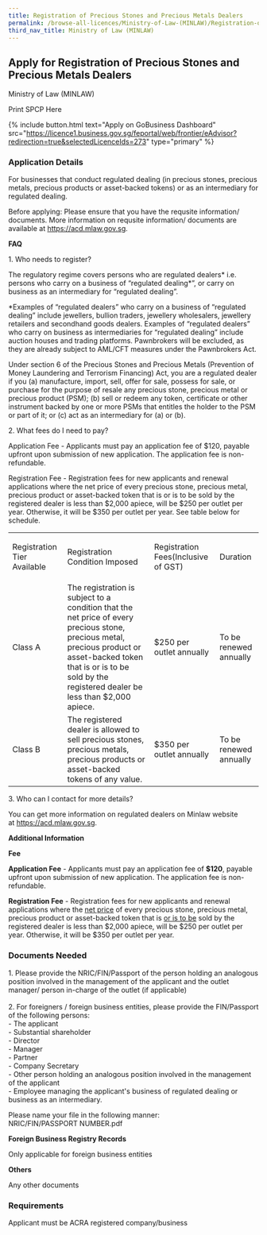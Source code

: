 ```yaml
---
title: Registration of Precious Stones and Precious Metals Dealers
permalink: /browse-all-licences/Ministry-of-Law-(MINLAW)/Registration-of-Precious-Stones-and-Precious-Metals-Dealers
third_nav_title: Ministry of Law (MINLAW)
---
```


## Apply for Registration of Precious Stones and Precious Metals Dealers

Ministry of Law (MINLAW)

Print SPCP Here


{% include button.html text="Apply on GoBusiness Dashboard" src="https://licence1.business.gov.sg/feportal/web/frontier/eAdvisor?redirection=true&selectedLicenceIds=273" type="primary" %}

### Application Details

<p>For businesses that conduct regulated dealing (in precious stones, precious metals, precious products or asset-backed tokens) or as an intermediary for regulated dealing.</p>
<p>Before applying: Please ensure that you have the requsite information/ documents. More information on requsite information/ documents are available at&nbsp;<a href="https://acd.mlaw.gov.sg/" target="_blank" rel="noopener">https://acd.mlaw.gov.sg</a>.</p>
<p><strong>FAQ</strong></p>
<p>1. Who needs to register?</p>
<p>The regulatory regime covers persons who are regulated dealers* i.e. persons who carry on a business of &ldquo;regulated dealing*&rdquo;, or carry on business as an intermediary for &ldquo;regulated dealing&rdquo;.</p>
<p>*Examples of &ldquo;regulated dealers&rdquo; who carry on a business of &ldquo;regulated dealing&rdquo; include jewellers, bullion traders, jewellery wholesalers, jewellery retailers and secondhand goods dealers. Examples of &ldquo;regulated dealers&rdquo; who carry on business as intermediaries for &ldquo;regulated dealing&rdquo; include auction houses and trading platforms. Pawnbrokers will be excluded, as they are already subject to AML/CFT measures under the Pawnbrokers Act.</p>
<p>Under section 6 of the Precious Stones and Precious Metals (Prevention of Money Laundering and Terrorism Financing) Act, you are a regulated dealer if you (a) manufacture, import, sell, offer for sale, possess for sale, or purchase for the purpose of resale any precious stone, precious metal or precious product (PSM); (b) sell or redeem any token, certificate or other instrument backed by one or more PSMs that entitles the holder to the PSM or part of it; or (c) act as an intermediary for (a) or (b).</p>
<p>2. What fees do I need to pay?</p>
<p>Application Fee&nbsp;- Applicants must pay an application fee of&nbsp;$120, payable upfront upon submission of new application. The application fee is non-refundable.</p>
<p>Registration Fee&nbsp;- Registration fees for new applicants and renewal applications where the&nbsp;net price&nbsp;of every precious stone, precious metal, precious product or asset-backed token that is&nbsp;or is to be&nbsp;sold by the registered dealer is less than $2,000 apiece, will be $250 per outlet per year. Otherwise, it will be $350 per outlet per year. See table below for schedule.</p>
<table class="infoTable">
<tbody>
<tr>
<td>
<p>Registration Tier Available</p>
</td>
<td>
<p>Registration Condition Imposed</p>
</td>
<td>
<p>Registration Fees(Inclusive of GST)</p>
</td>
<td>
<p>Duration</p>
</td>
</tr>
<tr>
<td>Class A</td>
<td>The registration is subject to a condition that the net price of every precious stone, precious metal, precious product or asset-backed token that is or is to be sold by the registered dealer be less than $2,000 apiece.</td>
<td>$250 per outlet annually</td>
<td>To be renewed annually</td>
</tr>
<tr>
<td>Class B</td>
<td>The registered dealer is allowed to sell precious stones, precious metals, precious products or asset-backed tokens of any value.</td>
<td>$350 per outlet annually</td>
<td>To be renewed annually</td>
</tr>
</tbody>
</table>
<p>3. Who can I contact for more details?</p>
<p>You can get more information on regulated dealers on Minlaw website at&nbsp;<a href="https://acd.mlaw.gov.sg/" target="_blank" rel="noopener">https://acd.mlaw.gov.sg</a>.</p>

**Additional Information**

<p><strong>Fee</strong></p>
<p><strong>Application Fee</strong>&nbsp;- Applicants must pay an application fee of&nbsp;<strong>$120</strong>, payable upfront upon submission of new application. The application fee is non-refundable.</p>
<p><strong>Registration Fee</strong>&nbsp;- Registration fees for new applicants and renewal applications where the&nbsp;<u>net price</u>&nbsp;of every precious stone, precious metal, precious product or asset-backed token that is&nbsp;<u>or is to be</u>&nbsp;sold by the registered dealer is less than $2,000 apiece, will be $250 per outlet per year. Otherwise, it will be $350 per outlet per year.</p>

### Documents Needed

<p>1. Please provide the NRIC/FIN/Passport of the person holding an analogous position involved in the management of the applicant and the outlet manager/ person in-charge of the outlet (if applicable)<br /><br />2. For foreigners / foreign business entities, please provide the FIN/Passport of the following persons:<br />- The applicant<br />- Substantial shareholder<br />- Director<br />- Manager<br />- Partner<br />- Company Secretary<br />- Other person holding an analogous position involved in the management of the applicant<br />- Employee managing the applicant's business of regulated dealing or business as an intermediary.</p>
<p>Please name your file in the following manner:<br />NRIC/FIN/PASSPORT NUMBER.pdf</p>
<p><strong>Foreign Business Registry Records</strong></p>
<p>Only applicable for foreign business entities</p>
<p><strong>Others</strong></p>
<p>Any other documents</p>

### Requirements

Applicant must be ACRA registered company/business


